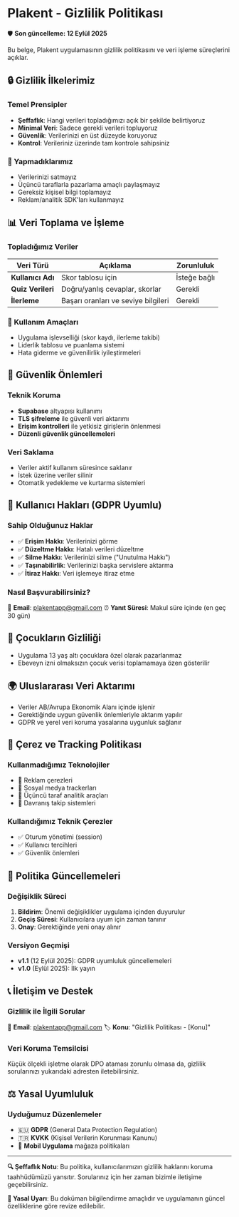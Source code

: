 # Plakent - Gizlilik Politikası

🛡️ **Son güncelleme: 12 Eylül 2025**

Bu belge, Plakent uygulamasının gizlilik politikasını ve veri işleme süreçlerini açıklar.

## 🔒 Gizlilik İlkelerimiz

### Temel Prensipler
- **Şeffaflık**: Hangi verileri topladığımızı açık bir şekilde belirtiyoruz
- **Minimal Veri**: Sadece gerekli verileri topluyoruz  
- **Güvenlik**: Verilerinizi en üst düzeyde koruyoruz
- **Kontrol**: Verileriniz üzerinde tam kontrole sahipsiniz

### 🚫 Yapmadıklarımız
- Verilerinizi satmayız
- Üçüncü taraflarla pazarlama amaçlı paylaşmayız
- Gereksiz kişisel bilgi toplamayız
- Reklam/analitik SDK'ları kullanmayız

## 📊 Veri Toplama ve İşleme

### Topladığımız Veriler
| Veri Türü | Açıklama | Zorunluluk |
|-----------|----------|------------|
| **Kullanıcı Adı** | Skor tablosu için | İsteğe bağlı |
| **Quiz Verileri** | Doğru/yanlış cevaplar, skorlar | Gerekli |
| **İlerleme** | Başarı oranları ve seviye bilgileri | Gerekli |

### 🎯 Kullanım Amaçları
- Uygulama işlevselliği (skor kaydı, ilerleme takibi)
- Liderlik tablosu ve puanlama sistemi
- Hata giderme ve güvenilirlik iyileştirmeleri

## 🔐 Güvenlik Önlemleri

### Teknik Koruma
- **Supabase** altyapısı kullanımı
- **TLS şifreleme** ile güvenli veri aktarımı
- **Erişim kontrolleri** ile yetkisiz girişlerin önlenmesi
- **Düzenli güvenlik güncellemeleri**

### Veri Saklama
- Veriler aktif kullanım süresince saklanır
- İstek üzerine veriler silinir
- Otomatik yedekleme ve kurtarma sistemleri

## 👤 Kullanıcı Hakları (GDPR Uyumlu)

### Sahip Olduğunuz Haklar
- ✅ **Erişim Hakkı**: Verilerinizi görme
- ✅ **Düzeltme Hakkı**: Hatalı verileri düzeltme  
- ✅ **Silme Hakkı**: Verilerinizi silme ("Unutulma Hakkı")
- ✅ **Taşınabilirlik**: Verilerinizi başka servislere aktarma
- ✅ **İtiraz Hakkı**: Veri işlemeye itiraz etme

### Nasıl Başvurabilirsiniz?
📧 **Email**: plakentapp@gmail.com
⏰ **Yanıt Süresi**: Makul süre içinde (en geç 30 gün)

## 👶 Çocukların Gizliliği

- Uygulama 13 yaş altı çocuklara özel olarak pazarlanmaz
- Ebeveyn izni olmaksızın çocuk verisi toplamamaya özen gösterilir


## 🌍 Uluslararası Veri Aktarımı

- Veriler AB/Avrupa Ekonomik Alanı içinde işlenir
- Gerektiğinde uygun güvenlik önlemleriyle aktarım yapılır
- GDPR ve yerel veri koruma yasalarına uygunluk sağlanır

## 📱 Çerez ve Tracking Politikası

### Kullanmadığımız Teknolojiler
- 🚫 Reklam çerezleri
- 🚫 Sosyal medya trackerları  
- 🚫 Üçüncü taraf analitik araçları
- 🚫 Davranış takip sistemleri

### Kullandığımız Teknik Çerezler
- ✅ Oturum yönetimi (session)
- ✅ Kullanıcı tercihleri
- ✅ Güvenlik önlemleri

## 🔄 Politika Güncellemeleri

### Değişiklik Süreci
1. **Bildirim**: Önemli değişiklikler uygulama içinden duyurulur
2. **Geçiş Süresi**: Kullanıcılara uyum için zaman tanınır
3. **Onay**: Gerektiğinde yeni onay alınır

### Versiyon Geçmişi
- **v1.1** (12 Eylül 2025): GDPR uyumluluk güncellemeleri
- **v1.0** (Eylül 2025): İlk yayın

## 📞 İletişim ve Destek

### Gizlilik ile İlgili Sorular
📧 **Email**: plakentapp@gmail.com
🏷️ **Konu**: "Gizlilik Politikası - [Konu]"

### Veri Koruma Temsilcisi
Küçük ölçekli işletme olarak DPO ataması zorunlu olmasa da, gizlilik sorularınızı yukarıdaki adresten iletebilirsiniz.

## ⚖️ Yasal Uyumluluk

### Uyduğumuz Düzenlemeler
- 🇪🇺 **GDPR** (General Data Protection Regulation)
- 🇹🇷 **KVKK** (Kişisel Verilerin Korunması Kanunu)
- 📱 **Mobil Uygulama** mağaza politikaları

---

**🔍 Şeffaflık Notu**: Bu politika, kullanıcılarımızın gizlilik haklarını koruma taahhüdümüzü yansıtır. Sorularınız için her zaman bizimle iletişime geçebilirsiniz.

**📝 Yasal Uyarı**: Bu doküman bilgilendirme amaçlıdır ve uygulamanın güncel özelliklerine göre revize edilebilir.
